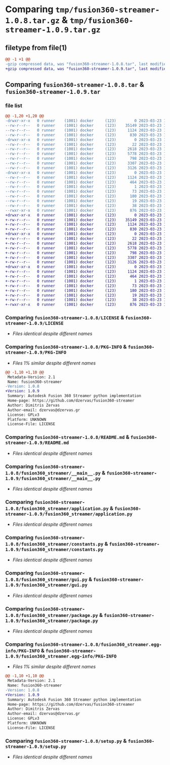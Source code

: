 # Comparing `tmp/fusion360-streamer-1.0.8.tar.gz` & `tmp/fusion360-streamer-1.0.9.tar.gz`

## filetype from file(1)

```diff
@@ -1 +1 @@
-gzip compressed data, was "fusion360-streamer-1.0.8.tar", last modified: Thu Mar 23 11:30:05 2023, max compression
+gzip compressed data, was "fusion360-streamer-1.0.9.tar", last modified: Thu Mar 23 11:39:40 2023, max compression
```

## Comparing `fusion360-streamer-1.0.8.tar` & `fusion360-streamer-1.0.9.tar`

### file list

```diff
@@ -1,20 +1,20 @@
-drwxr-xr-x   0 runner    (1001) docker     (123)        0 2023-03-23 11:30:05.881126 fusion360-streamer-1.0.8/
--rw-r--r--   0 runner    (1001) docker     (123)    35149 2023-03-23 11:30:04.000000 fusion360-streamer-1.0.8/LICENSE
--rw-r--r--   0 runner    (1001) docker     (123)     1124 2023-03-23 11:30:05.881126 fusion360-streamer-1.0.8/PKG-INFO
--rw-r--r--   0 runner    (1001) docker     (123)      830 2023-03-23 11:30:04.000000 fusion360-streamer-1.0.8/README.md
-drwxr-xr-x   0 runner    (1001) docker     (123)        0 2023-03-23 11:30:05.881126 fusion360-streamer-1.0.8/fusion360_streamer/
--rw-r--r--   0 runner    (1001) docker     (123)       22 2023-03-23 11:30:04.000000 fusion360-streamer-1.0.8/fusion360_streamer/__init__.py
--rw-r--r--   0 runner    (1001) docker     (123)     2618 2023-03-23 11:30:04.000000 fusion360-streamer-1.0.8/fusion360_streamer/__main__.py
--rw-r--r--   0 runner    (1001) docker     (123)     5778 2023-03-23 11:30:04.000000 fusion360-streamer-1.0.8/fusion360_streamer/application.py
--rw-r--r--   0 runner    (1001) docker     (123)      798 2023-03-23 11:30:04.000000 fusion360-streamer-1.0.8/fusion360_streamer/constants.py
--rw-r--r--   0 runner    (1001) docker     (123)     3307 2023-03-23 11:30:04.000000 fusion360-streamer-1.0.8/fusion360_streamer/gui.py
--rw-r--r--   0 runner    (1001) docker     (123)     3126 2023-03-23 11:30:04.000000 fusion360-streamer-1.0.8/fusion360_streamer/package.py
-drwxr-xr-x   0 runner    (1001) docker     (123)        0 2023-03-23 11:30:05.881126 fusion360-streamer-1.0.8/fusion360_streamer.egg-info/
--rw-r--r--   0 runner    (1001) docker     (123)     1124 2023-03-23 11:30:05.000000 fusion360-streamer-1.0.8/fusion360_streamer.egg-info/PKG-INFO
--rw-r--r--   0 runner    (1001) docker     (123)      464 2023-03-23 11:30:05.000000 fusion360-streamer-1.0.8/fusion360_streamer.egg-info/SOURCES.txt
--rw-r--r--   0 runner    (1001) docker     (123)        1 2023-03-23 11:30:05.000000 fusion360-streamer-1.0.8/fusion360_streamer.egg-info/dependency_links.txt
--rw-r--r--   0 runner    (1001) docker     (123)       73 2023-03-23 11:30:05.000000 fusion360-streamer-1.0.8/fusion360_streamer.egg-info/entry_points.txt
--rw-r--r--   0 runner    (1001) docker     (123)      180 2023-03-23 11:30:05.000000 fusion360-streamer-1.0.8/fusion360_streamer.egg-info/requires.txt
--rw-r--r--   0 runner    (1001) docker     (123)       19 2023-03-23 11:30:05.000000 fusion360-streamer-1.0.8/fusion360_streamer.egg-info/top_level.txt
--rw-r--r--   0 runner    (1001) docker     (123)       38 2023-03-23 11:30:05.881126 fusion360-streamer-1.0.8/setup.cfg
--rwxr-xr-x   0 runner    (1001) docker     (123)      876 2023-03-23 11:30:04.000000 fusion360-streamer-1.0.8/setup.py
+drwxr-xr-x   0 runner    (1001) docker     (123)        0 2023-03-23 11:39:40.980125 fusion360-streamer-1.0.9/
+-rw-r--r--   0 runner    (1001) docker     (123)    35149 2023-03-23 11:39:40.000000 fusion360-streamer-1.0.9/LICENSE
+-rw-r--r--   0 runner    (1001) docker     (123)     1124 2023-03-23 11:39:40.980125 fusion360-streamer-1.0.9/PKG-INFO
+-rw-r--r--   0 runner    (1001) docker     (123)      830 2023-03-23 11:39:40.000000 fusion360-streamer-1.0.9/README.md
+drwxr-xr-x   0 runner    (1001) docker     (123)        0 2023-03-23 11:39:40.980125 fusion360-streamer-1.0.9/fusion360_streamer/
+-rw-r--r--   0 runner    (1001) docker     (123)       22 2023-03-23 11:39:40.000000 fusion360-streamer-1.0.9/fusion360_streamer/__init__.py
+-rw-r--r--   0 runner    (1001) docker     (123)     2618 2023-03-23 11:39:40.000000 fusion360-streamer-1.0.9/fusion360_streamer/__main__.py
+-rw-r--r--   0 runner    (1001) docker     (123)     5778 2023-03-23 11:39:40.000000 fusion360-streamer-1.0.9/fusion360_streamer/application.py
+-rw-r--r--   0 runner    (1001) docker     (123)      798 2023-03-23 11:39:40.000000 fusion360-streamer-1.0.9/fusion360_streamer/constants.py
+-rw-r--r--   0 runner    (1001) docker     (123)     3307 2023-03-23 11:39:40.000000 fusion360-streamer-1.0.9/fusion360_streamer/gui.py
+-rw-r--r--   0 runner    (1001) docker     (123)     3126 2023-03-23 11:39:40.000000 fusion360-streamer-1.0.9/fusion360_streamer/package.py
+drwxr-xr-x   0 runner    (1001) docker     (123)        0 2023-03-23 11:39:40.980125 fusion360-streamer-1.0.9/fusion360_streamer.egg-info/
+-rw-r--r--   0 runner    (1001) docker     (123)     1124 2023-03-23 11:39:40.000000 fusion360-streamer-1.0.9/fusion360_streamer.egg-info/PKG-INFO
+-rw-r--r--   0 runner    (1001) docker     (123)      464 2023-03-23 11:39:40.000000 fusion360-streamer-1.0.9/fusion360_streamer.egg-info/SOURCES.txt
+-rw-r--r--   0 runner    (1001) docker     (123)        1 2023-03-23 11:39:40.000000 fusion360-streamer-1.0.9/fusion360_streamer.egg-info/dependency_links.txt
+-rw-r--r--   0 runner    (1001) docker     (123)       73 2023-03-23 11:39:40.000000 fusion360-streamer-1.0.9/fusion360_streamer.egg-info/entry_points.txt
+-rw-r--r--   0 runner    (1001) docker     (123)      180 2023-03-23 11:39:40.000000 fusion360-streamer-1.0.9/fusion360_streamer.egg-info/requires.txt
+-rw-r--r--   0 runner    (1001) docker     (123)       19 2023-03-23 11:39:40.000000 fusion360-streamer-1.0.9/fusion360_streamer.egg-info/top_level.txt
+-rw-r--r--   0 runner    (1001) docker     (123)       38 2023-03-23 11:39:40.980125 fusion360-streamer-1.0.9/setup.cfg
+-rwxr-xr-x   0 runner    (1001) docker     (123)      876 2023-03-23 11:39:40.000000 fusion360-streamer-1.0.9/setup.py
```

### Comparing `fusion360-streamer-1.0.8/LICENSE` & `fusion360-streamer-1.0.9/LICENSE`

 * *Files identical despite different names*

### Comparing `fusion360-streamer-1.0.8/PKG-INFO` & `fusion360-streamer-1.0.9/PKG-INFO`

 * *Files 1% similar despite different names*

```diff
@@ -1,10 +1,10 @@
 Metadata-Version: 2.1
 Name: fusion360-streamer
-Version: 1.0.8
+Version: 1.0.9
 Summary: Autodesk Fusion 360 Streamer python implementation
 Home-page: https://github.com/dzervas/fusion360-streamer
 Author: Dimitris Zervas
 Author-email: dzervas@dzervas.gr
 License: GPLv3
 Platform: UNKNOWN
 License-File: LICENSE
```

### Comparing `fusion360-streamer-1.0.8/README.md` & `fusion360-streamer-1.0.9/README.md`

 * *Files identical despite different names*

### Comparing `fusion360-streamer-1.0.8/fusion360_streamer/__main__.py` & `fusion360-streamer-1.0.9/fusion360_streamer/__main__.py`

 * *Files identical despite different names*

### Comparing `fusion360-streamer-1.0.8/fusion360_streamer/application.py` & `fusion360-streamer-1.0.9/fusion360_streamer/application.py`

 * *Files identical despite different names*

### Comparing `fusion360-streamer-1.0.8/fusion360_streamer/constants.py` & `fusion360-streamer-1.0.9/fusion360_streamer/constants.py`

 * *Files identical despite different names*

### Comparing `fusion360-streamer-1.0.8/fusion360_streamer/gui.py` & `fusion360-streamer-1.0.9/fusion360_streamer/gui.py`

 * *Files identical despite different names*

### Comparing `fusion360-streamer-1.0.8/fusion360_streamer/package.py` & `fusion360-streamer-1.0.9/fusion360_streamer/package.py`

 * *Files identical despite different names*

### Comparing `fusion360-streamer-1.0.8/fusion360_streamer.egg-info/PKG-INFO` & `fusion360-streamer-1.0.9/fusion360_streamer.egg-info/PKG-INFO`

 * *Files 1% similar despite different names*

```diff
@@ -1,10 +1,10 @@
 Metadata-Version: 2.1
 Name: fusion360-streamer
-Version: 1.0.8
+Version: 1.0.9
 Summary: Autodesk Fusion 360 Streamer python implementation
 Home-page: https://github.com/dzervas/fusion360-streamer
 Author: Dimitris Zervas
 Author-email: dzervas@dzervas.gr
 License: GPLv3
 Platform: UNKNOWN
 License-File: LICENSE
```

### Comparing `fusion360-streamer-1.0.8/setup.py` & `fusion360-streamer-1.0.9/setup.py`

 * *Files identical despite different names*

